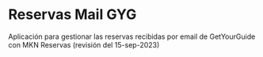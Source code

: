 ﻿# Reservas Mail GYG

Aplicación para gestionar las reservas recibidas por email de GetYourGuide con MKN Reservas  (revisión del 15-sep-2023)
